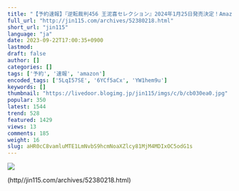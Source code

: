 ```yaml
---
title: "【予約速報】『逆転裁判456 王泥喜セレクション』2024年1月25日発売決定！Amazonで予約もスタート！ "
full_url: "http://jin115.com/archives/52380218.html"
short_url: "jin115"
language: "ja"
date: 2023-09-22T17:00:35+0900
lastmod: 
draft: false
author: []
categories: []
tags: ['予約', '速報', 'amazon']
encoded_tags: ['5LqI57SE', '6YCf5aCx', 'YW1hem9u']
keywords: []
thumbnail: "https://livedoor.blogimg.jp/jin115/imgs/c/b/cb030ea0.jpg"
popular: 350
latest: 1544
trend: 528
featured: 1429
views: 13
comments: 185
weight: 16
slug: aHR0cC8vamluMTE1LmNvbS9hcmNoaXZlcy81MjM4MDIxOC5odG1s
---
```


![](https://livedoor.blogimg.jp/jin115/imgs/c/b/cb030ea0.jpg)



(http//jin115.com/archives/52380218.html)
